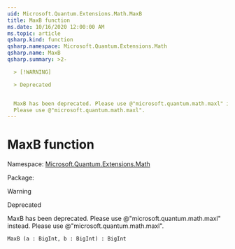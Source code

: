 ```yaml
---
uid: Microsoft.Quantum.Extensions.Math.MaxB
title: MaxB function
ms.date: 10/16/2020 12:00:00 AM
ms.topic: article
qsharp.kind: function
qsharp.namespace: Microsoft.Quantum.Extensions.Math
qsharp.name: MaxB
qsharp.summary: >2-

  > [!WARNING]

  > Deprecated


  MaxB has been deprecated. Please use @"microsoft.quantum.math.maxl" instead.
  Please use @"microsoft.quantum.math.maxl".
---
```


# MaxB function

Namespace: [Microsoft.Quantum.Extensions.Math](xref:Microsoft.Quantum.Extensions.Math)

Package: [](https://nuget.org/packages/)


> [!WARNING]
> Deprecated
MaxB has been deprecated. Please use @"microsoft.quantum.math.maxl" instead.Please use @"microsoft.quantum.math.maxl".

```Q#
MaxB (a : BigInt, b : BigInt) : BigInt
```
